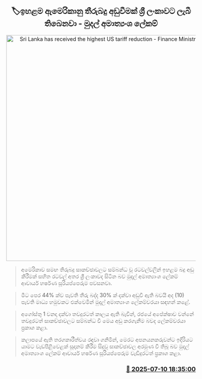 <p align='center'><b><h2 align='center' title='Sri Lanka has received the highest US tariff reduction - Finance Ministry Secretary'>🏷ඉහළම ඇමෙරිකානු තීරුබදු අඩුවීමක් ශ්‍රී ලංකාවට ලැබී තිබෙනවා - මුදල් අමාත්‍යංශ ලේකම්</h2></b></p>
<p align='center'><img src='https://helakuru.sgp1.cdn.digitaloceanspaces.com/esana/images/lib/harshana-suri-iop.jpg' width='600' alt='Sri Lanka has received the highest US tariff reduction - Finance Ministry Secretary'></p>

> අමෙරිකාව සමඟ තීරුබදු සාකච්ඡාවලට සම්බන්ධ වූ රටවල්වලින් ඉහළම බදු අඩු කිරීමක් සහිත රටවල් අතර ශ්‍රී ලංකාවද සිටින බව මුදල් අමාත්‍යාංශ ලේකම් ආචාර්ය හර්ෂණ සූරියප්පෙරුම පවසනවා.

> මීට පෙර 44% ක්ව පැවති තීරු බද්ද 30% ක් දක්වා අඩුවී ඇති බවයි අද (10) පැවති මාධ්‍ය හමුවකට එක්වෙමින් මුදල් අමාත්‍යාංශ ලේකම්වරයා සඳහන් කළේ.

> අගෝස්තු 1 වනදා දක්වා තවදුරටත් කාලය ඇති බැවින්, රජයේ අපේක්ෂාව වන්නේ තවදුරටත් සාකච්ඡාවලට සම්බන්ධ වී මෙය අඩු කරගැනීම බවද ලේකම්වරයා ප්‍රකාශ කළා.

> කලාපයේ ඇති තරගකාරීත්වය රඳවා ගනිමින්, මෙරට අපනයනකරුවන්ට ඉදිරියට යාමට වැඩපිළිවෙළක් සූදානම් කිරීම සිදුවූ සාකච්ඡාවල අරමුණ වී තිබූ බව මුදල් අමාත්‍යාංශ ලේකම් ආචාර්ය හර්ෂණ සූරියප්පෙරුම වැඩිදුරටත් ප්‍රකාශ කළා.



<h3 align='right'><a href='https://www.helakuru.lk/esana/p/111758/'>📅 2025-07-10 18:35:00</a></h3>
